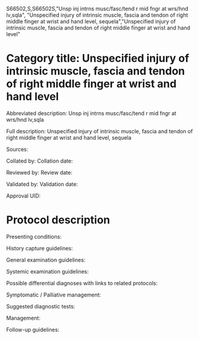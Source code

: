 S66502,S,S66502S,"Unsp inj intrns musc/fasc/tend r mid fngr at wrs/hnd lv,sqla", "Unspecified injury of intrinsic muscle, fascia and tendon of right middle finger at wrist and hand level, sequela","Unspecified injury of intrinsic muscle, fascia and tendon of right middle finger at wrist and hand level"
# Category title: Unspecified injury of intrinsic muscle, fascia and tendon of right middle finger at wrist and hand level

Abbreviated description: Unsp inj intrns musc/fasc/tend r mid fngr at wrs/hnd lv,sqla

Full description: Unspecified injury of intrinsic muscle, fascia and tendon of right middle finger at wrist and hand level, sequela

Sources:

Collated by:
Collation date:

Reviewed by:
Review date:

Validated by:
Validation date:

Approval UID:

# Protocol description

Presenting conditions:

History capture guidelines:

General examination guidelines:

Systemic examination guidelines:

Possible differential diagnoses with links to related protocols:

Symptomatic / Palliative management:

Suggested diagnostic tests:

Management:

Follow-up guidelines:
